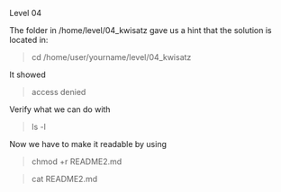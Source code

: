 Level 04

The folder in /home/level/04_kwisatz gave us a hint that the solution is located in:
> cd /home/user/yourname/level/04_kwisatz

It showed
> access denied

Verify what we can do with
> ls -l

Now we have to make it readable by using
> chmod +r README2.md

> cat README2.md
